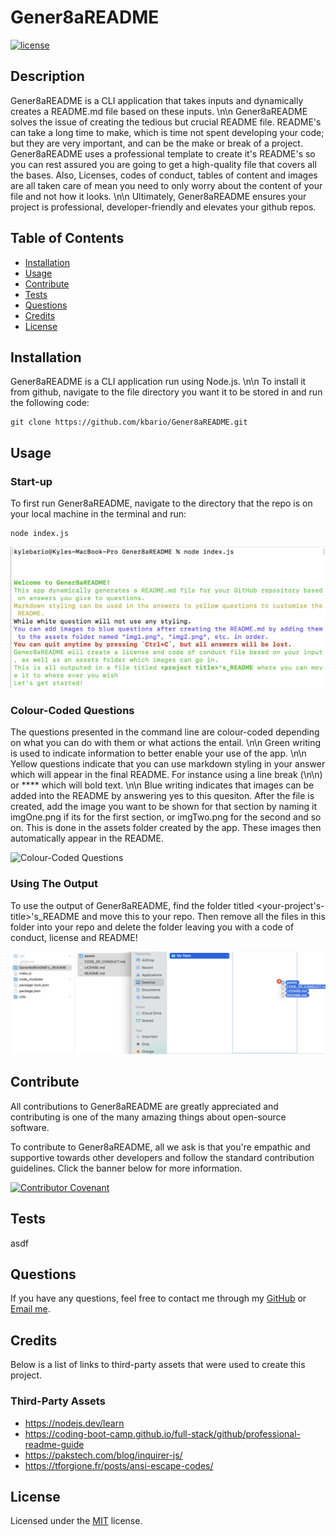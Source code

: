 # Gener8aREADME
[![license](https://img.shields.io/badge/license-MIT-green.svg)](./LICENSE.md)

## Description
Gener8aREADME is a CLI application that takes inputs and dynamically creates a README.md file based on these inputs. \n\n Gener8aREADME solves the issue of creating the tedious but crucial README file. README's can take a long time to make, which is time not spent developing your code; but they are very important, and can be the make or break of a project. Gener8aREADME uses a professional template to create it's README's so you can rest assured you are  going to get a high-quality file that covers all the bases. Also, Licenses, codes of conduct, tables of content and images are all taken care of mean you need to only worry about the content of your file and not how it looks. \n\n Ultimately, Gener8aREADME ensures your project is professional, developer-friendly and elevates your github repos.

## Table of Contents

- [Installation](#installation)
- [Usage](#usage)
- [Contribute](#contribute)
- [Tests](#tests)
- [Questions](#questions)
- [Credits](#credits)
- [License](#license)

## Installation
Gener8aREADME is a CLI application run using Node.js. \n\n To install it from github, navigate to the file directory you want it to be stored in and run the following code:

    git clone https://github.com/kbario/Gener8aREADME.git

## Usage

### Start-up

To first run Gener8aREADME, navigate to the directory that the repo is on your local machine in the terminal and run:

    node index.js

![Start-up](./assets/imgOne.png)


### Colour-Coded Questions

The questions presented in the command line are colour-coded depending on what you can do with them or what actions the entail. \n\n Green writing is used to indicate information to better enable your use of the app. \n\n Yellow questions indicate that you can use markdown styling in your answer which will appear in the final README. For instance using a line break (\\n\\n) or **** which will bold text. \n\n Blue writing indicates that images can be added into the README by answering yes to this quesiton. After the file is created, add the image you want to be shown for that section by naming it imgOne.png if its for the first section, or imgTwo.png for the second and so on. This is done in the assets folder created by the app. These images then automatically appear in the README.

![Colour-Coded Questions](./assets/imgTwo.png)


### Using The Output

To use the output of Gener8aREADME, find the folder titled <your-project's-title>'s_README and move this to your repo. Then remove all the files in this folder into your repo and delete the folder leaving you with a code of conduct, license and README!

![Using The Output](./assets/imgThree.png)




## Contribute

All contributions to Gener8aREADME are greatly appreciated and contributing is one of the many amazing things about open-source software.

To contribute to Gener8aREADME, all we ask is that you're empathic and supportive towards other developers and follow the standard contribution guidelines. Click the banner below for more information.
        
[![Contributor Covenant](https://img.shields.io/badge/Contributor%20Covenant-2.1-4baaaa.svg)](./CODE_OF_CONDUCT.md)


## Tests
asdf

## Questions
If you have any questions, feel free to contact me through my [GitHub](https://github.com/kbario/) or [Email me](mailto:kylebario1@gmail.com).

## Credits
Below is a list of links to third-party assets that were used to create this project.

### Third-Party Assets
- https://nodejs.dev/learn
- https://coding-boot-camp.github.io/full-stack/github/professional-readme-guide
- https://pakstech.com/blog/inquirer-js/
- https://tforgione.fr/posts/ansi-escape-codes/

## License
Licensed under the [MIT](./LICENSE.txt) license.

